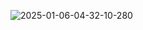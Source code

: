 ![2025-01-06-04-32-10-280](https://github.com/user-attachments/assets/1f8572b5-d0ce-43b3-bb7f-f0dd5170b11c)
